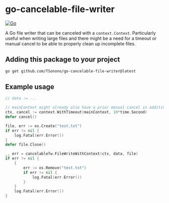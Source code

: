 # go-cancelable-file-writer

[![Go](https://github.com/TSonono/go-cancelable-file-writer/actions/workflows/go.yml/badge.svg)](https://github.com/TSonono/go-cancelable-file-writer/actions/workflows/go.yml)

A Go file writer that can be canceled with a `context.Context`. Particularly
useful when writing large files and there might be a need for a timeout or
manual cancel to be able to properly clean up incomplete files.

## Adding this package to your project

```bash
go get github.com/TSonono/go-cancelable-file-writer@latest
```

## Example usage

```go
// data := ...

// mainContext might already also have a prior manual cancel in addition to timeout
ctx, cancel := context.WithTimeout(mainContext, 10*time.Second)
defer cancel()

file, err := os.Create("test.txt")
if err != nil {
    log.Fatal(err.Error())
}
defer file.Close()

_, err = cancelablefw.FileWriteWithContext(ctx, data, file)
if err != nil {
    {
        err := os.Remove("test.txt")
        if err != nil {
            log.Fatal(err.Error())
        }
    }
    log.Fatal(err.Error())
}
```

